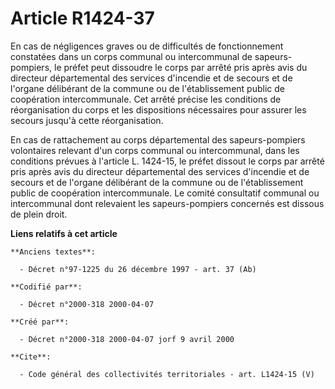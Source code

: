 # Article R1424-37

En cas de négligences graves ou de difficultés de fonctionnement constatées dans un corps communal ou intercommunal de
sapeurs-pompiers, le préfet peut dissoudre le corps par arrêté pris après avis du directeur départemental des services
d'incendie et de secours et de l'organe délibérant de la commune ou de l'établissement public de coopération intercommunale.
Cet arrêté précise les conditions de réorganisation du corps et les dispositions nécessaires pour assurer les secours jusqu'à
cette réorganisation. 

En cas de rattachement au corps départemental des sapeurs-pompiers volontaires relevant d'un corps communal ou intercommunal,
dans les conditions prévues à l'article L. 1424-15, le préfet dissout le corps par arrêté pris après avis du directeur
départemental des services d'incendie et de secours et de l'organe délibérant de la commune ou de l'établissement public de
coopération intercommunale. Le comité consultatif communal ou intercommunal dont relevaient les sapeurs-pompiers concernés
est dissous de plein droit.

**Liens relatifs à cet article**

	**Anciens textes**:

	  - Décret n°97-1225 du 26 décembre 1997 - art. 37 (Ab)

	**Codifié par**:

	  - Décret n°2000-318 2000-04-07

	**Créé par**:

	  - Décret n°2000-318 2000-04-07 jorf 9 avril 2000

	**Cite**:

	  - Code général des collectivités territoriales - art. L1424-15 (V)
